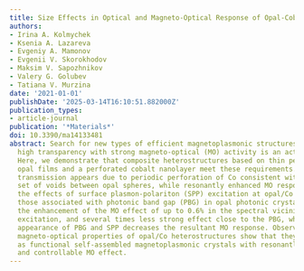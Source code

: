 ```yaml
---
title: Size Effects in Optical and Magneto-Optical Response of Opal-Cobalt Heterostructures
authors:
- Irina A. Kolmychek
- Ksenia A. Lazareva
- Evgeniy A. Mamonov
- Evgenii V. Skorokhodov
- Maksim V. Sapozhnikov
- Valery G. Golubev
- Tatiana V. Murzina
date: '2021-01-01'
publishDate: '2025-03-14T16:10:51.882000Z'
publication_types:
- article-journal
publication: '*Materials*'
doi: 10.3390/ma14133481
abstract: Search for new types of efficient magnetoplasmonic structures that combine
  high transparency with strong magneto-optical (MO) activity is an actual problem.
  Here, we demonstrate that composite heterostructures based on thin perfectly-arranged
  opal films and a perforated cobalt nanolayer meet these requirements. Anomalous
  transmission appears due to periodic perforation of Co consistent with the regular
  set of voids between opal spheres, while resonantly enhanced MO response involves
  the effects of surface plasmon-polariton (SPP) excitation at opal/Co interface or
  those associated with photonic band gap (PBG) in opal photonic crystals. We observed
  the enhancement of the MO effect of up to 0.6% in the spectral vicinity of the SPP
  excitation, and several times less strong effect close to the PBG, while the combined
  appearance of PBG and SPP decreases the resultant MO response. Observed resonant
  magneto-optical properties of opal/Co heterostructures show that they can be treated
  as functional self-assembled magnetoplasmonic crystals with resonantly enhanced
  and controllable MO effect.
---
```


